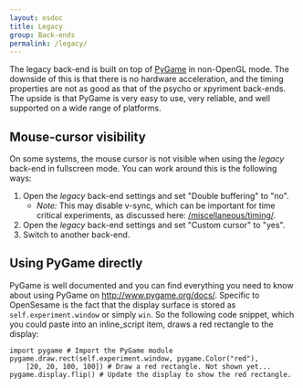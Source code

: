 ```yaml
---
layout: osdoc
title: Legacy
group: Back-ends
permalink: /legacy/
---
```


The legacy back-end is built on top of [PyGame][] in non-OpenGL mode. The downside of this is that there is no hardware acceleration, and the timing properties are not as good as that of the psycho or xpyriment back-ends. The upside is that PyGame is very easy to use, very reliable, and well supported on a wide range of platforms.

## Mouse-cursor visibility

On some systems, the mouse cursor is not visible when using the *legacy* back-end in fullscreen mode. You can work around this is the following ways:

1. Open the *legacy* back-end settings and set "Double buffering" to "no".
	- *Note:* This may disable v-sync, which can be important for time critical experiments, as discussed here: [/miscellaneous/timing/](/miscellaneous/timing/).
2. Open the *legacy* back-end settings and set "Custom cursor" to "yes".
3. Switch to another back-end.

## Using PyGame directly

PyGame is well documented and you can find everything you need to know about using PyGame on <http://www.pygame.org/docs/>. Specific to OpenSesame is the fact that the display surface is stored as `self.experiment.window` or simply `win`. So the following code snippet, which you could paste into an inline_script item, draws a red rectangle to the display:

~~~ .python
import pygame # Import the PyGame module
pygame.draw.rect(self.experiment.window, pygame.Color("red"),
	[20, 20, 100, 100]) # Draw a red rectangle. Not shown yet...
pygame.display.flip() # Update the display to show the red rectangle.
~~~

[pygame]: http://www.pygame.org/
